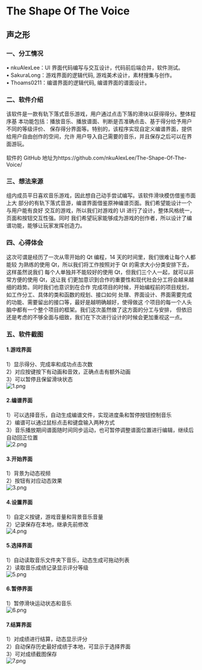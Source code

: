 # The Shape Of The Voice
## 声之形
### 一、分工情况
• nkuAlexLee：UI 界面代码编写与交互设计，代码前后端合并，软件测试。<br>
• SakuraLong：游戏界面的逻辑代码, 游戏美术设计，素材搜集与创作。<br>
• Thoams0211：编谱界面的逻辑代码, 编谱界面的谱面设计。<br>
### 二、软件介绍 ###
该软件是一款有轨下落式音乐游戏，用户通过点击下落的滑块以获得得分。整体程序基
本功能包括：播放音乐、播放谱面、判断是否准确点击、基于得分给予用户不同的等级评价、
保存得分界面等。特别的，该程序实现自定义编谱界面，提供给用户自由创作的空间，允许
用户导入自己需要的音乐，并且保存之后可以在界面游玩。<br><br>
软件的 GitHub 地址为https://github.com/nkuAlexLee/The-Shape-Of-The-Voice/<br>
### 三、想法来源 ###
组内成员平日喜欢音乐游戏，因此想自己动手尝试编写。该软件滑块模仿借鉴市面上大
部分的有轨下落式音游，编谱界面借鉴原神编谱页面。我们希望能设计一个与用户能有良好
交互的游戏，所以我们对游戏的 UI 进行了设计，整体风格统一，页面和按钮交互性强。同时
我们希望玩家能够成为游戏的创作者，所以设计了编谱功能，能够让玩家发挥创造力。
### 四、心得体会 ###
这次可谓是经历了一次从零开始的 Qt 编程，14 天的时间里，我们很难让每个人都能较
为熟练的使用 Qt，所以我们将工作按照对于 Qt 的需求大小分类安排下去，这样虽然说我们
每个人单独并不能较好的使用 Qt，但我们三个人一起，就可以非常方便的使用 Qt，这让我
们更加意识到合作的重要性和现代社会分工将会越来越细的趋势。同时我们也意识到在合作
完成项目的时候，开始编程前的项目规划，如工作分工、具体的类和函数的规划、接口如何
处理、界面设计、界面需要完成的功能、需要留出的接口等，最好是越明确越好，使得做这
个项目的每一个人头脑中都有一个整个项目的框架。我们这次虽然做了这方面的分工与安排，
但依旧还是考虑的不够全面与细致，我们在下次进行设计的时候会更加重视这一点。
### 五、软件截图 ###
#### 1.游戏界面 ####
1）显示得分、完成率和成功点击次数<br>
2）对应按键按下有动画和音效，正确点击有额外动画<br>
3）可以暂停且保留滑块状态<br>
![1.png](https://s2.loli.net/2022/07/14/iztEPAwyCevdj5X.png)
#### 2.编谱界面 ####
1）可以选择音乐，自动生成编谱文件，实现进度条和暂停按钮控制音乐<br>
2）编谱可以通过鼠标点击和键盘输入两种方式<br>
3）音乐播放期间谱面随时间同步运动，也可暂停调整谱面位置进行编辑，继续后自动回正位置<br>
![2.png](https://s2.loli.net/2022/07/14/hGdNcpUyVqI935E.png)
#### 3.开始界面 ####
1）背景为动态视频<br>
2）按钮有对应动态效果<br>
![3.png](https://s2.loli.net/2022/07/14/6KeY7cm23WlnAR1.png)
#### 4.设置界面 ####
1）自定义按键，游戏音量和背景音乐音量<br>
2）记录保存在本地，继承先前修改<br>
![4.png](https://s2.loli.net/2022/07/14/MU5cp3ogFRGjd1E.png)
#### 5.选择界面 ####
1）自动读取音乐文件夹下音乐，动态生成可拖动列表<br>
2）读取音乐成绩记录显示评分等级<br>
![5.png](https://s2.loli.net/2022/07/14/SQJYze786lorBEN.png)
#### 6.暂停界面 ####
1）暂停滑块运动状态和音乐<br>
![6.png](https://s2.loli.net/2022/07/14/4ZeNrFmq1Lk7sDT.png)
#### 7.结算界面 ####
1）对成绩进行结算，动态显示评分<br>
2）自动保存历史最好成绩于本地，可显示于选择界面<br>
3）可对成绩截图保存<br>
![7.png](https://s2.loli.net/2022/07/14/u7CV4k5ZDfn6zr1.png)
